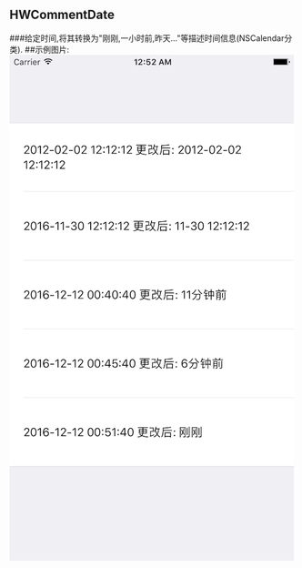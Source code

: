 ## HWCommentDate
###给定时间,将其转换为"刚刚,一小时前,昨天..."等描述时间信息(NSCalendar分类).
##示例图片:
![](https://github.com/IMLoser/HWCommentDate/blob/master/HWCommentDateDemo/clickImage.png)

